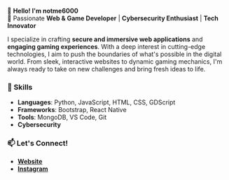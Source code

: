 
👋 **Hello! I'm notme6000**  
🚀 Passionate **Web & Game Developer** | **Cybersecurity Enthusiast** | **Tech Innovator**  

I specialize in crafting **secure and immersive web applications** and **engaging gaming experiences**. With a deep interest in cutting-edge technologies, I aim to push the boundaries of what's possible in the digital world. From sleek, interactive websites to dynamic gaming mechanics, I'm always ready to take on new challenges and bring fresh ideas to life.

### 🔧 Skills
- **Languages**: Python, JavaScript, HTML, CSS, GDScript
- **Frameworks**: Bootstrap, React Native
- **Tools**: MongoDB, VS Code, Git
- **Cybersecurity**

### 📫 Let's Connect!
- **[Website](https://notme6000.github.io)**
- **[Instagram](https://www.instagram.com/notme_6000/)**

